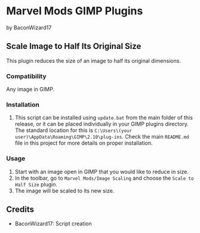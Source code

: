 # Marvel Mods GIMP Plugins
by BaconWizard17
## Scale Image to Half Its Original Size
This plugin reduces the size of an image to half its original dimensions. 

### Compatibility
Any image in GIMP.

### Installation
 1. This script can be installed using `update.bat` from the main folder of this release, or it can be placed individually in your GIMP plugins directory. The standard location for this is `C:\Users\(your user)\AppData\Roaming\GIMP\2.10\plug-ins`. Check the main `README.md` file in this project for more details on proper installation.

### Usage
1. Start with an image open in GIMP that you would like to reduce in size.
2. In the toolbar, go to `Marvel Mods/Image Scaling` and choose the `Scale to Half Size` plugin.
3. The image will be scaled to its new size.

## Credits
- BaconWizard17: Script creation